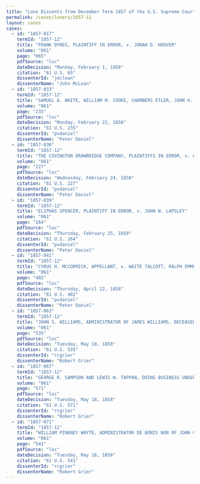 ```yaml
---
title: "Lone Dissents from December Term 1857 of the U.S. Supreme Court"
permalink: /cases/loners/1857-12
layout: cases
cases:
  - id: "1857-017"
    termId: "1857-12"
    title: "FRANK DYNES, PLAINTIFF IN ERROR, v. JONAH D. HOOVER"
    volume: "061"
    page: "065"
    pdfSource: "loc"
    dateDecision: "Monday, February 1, 1858"
    citation: "61 U.S. 65"
    dissenterId: "jmclean"
    dissenterName: "John McLean"
  - id: "1857-033"
    termId: "1857-12"
    title: "SAMUEL A. WHITE, WILLIAM M. COOKE, CHAMBERS ETLER, JOHN H. BALDWIN, HENRY J. HUCK, AS ADMINISTRATOR OF HERMAN H. RODGERS, AND IN HIS OWN RIGHT, JOHN P. O'BRIEN, OLIVER H. STAPP, AND THOMAS ROOKE, PLAINTIFFS IN ERROR, v. ALBERT T. BURNLEY"
    volume: "061"
    page: "235"
    pdfSource: "loc"
    dateDecision: "Monday, February 22, 1858"
    citation: "61 U.S. 235"
    dissenterId: "pvdaniel"
    dissenterName: "Peter Daniel"
  - id: "1857-036"
    termId: "1857-12"
    title: "THE COVINGTON DRAWBRIDGE COMPANY, PLAINTIFFS IN ERROR, v. ALEXANDER O. SHEPHERD, ELIJAH F. GILLAN, JAMES DAVIDSON, SAMUEL MCCLURE SAMUEL PETERS, AND GEORGE WILLARD"
    volume: "061"
    page: "227"
    pdfSource: "loc"
    dateDecision: "Wednesday, February 24, 1858"
    citation: "61 U.S. 227"
    dissenterId: "pvdaniel"
    dissenterName: "Peter Daniel"
  - id: "1857-039"
    termId: "1857-12"
    title: "ELIPHAS SPENCER, PLAINTIFF IN ERROR, v. JOHN W. LAPSLEY"
    volume: "061"
    page: "264"
    pdfSource: "loc"
    dateDecision: "Thursday, February 25, 1858"
    citation: "61 U.S. 264"
    dissenterId: "pvdaniel"
    dissenterName: "Peter Daniel"
  - id: "1857-041"
    termId: "1857-12"
    title: "CYRUS H. MCCORMICK, APPELLANT, v. WAITE TALCOTT, RALPH EMMERSON, JESSE BLINN, AND SYLVESTER TALCOTT, SURVIVORS OF JOHN H. MANNY"
    volume: "061"
    page: "402"
    pdfSource: "loc"
    dateDecision: "Thursday, April 22, 1858"
    citation: "61 U.S. 402"
    dissenterId: "pvdaniel"
    dissenterName: "Peter Daniel"
  - id: "1857-063"
    termId: "1857-12"
    title: "JOHN S. WILLIAMS, ADMINISTRATOR OF JAMES WILLIAMS, DECEASED, APPELLANT, v. ROBERT M. GIBBES AND CHARLES OLIVER, SURVIVING EXECUTORS OF ROBERT OLIVER, DECEASED;"
    volume: "061"
    page: "535"
    pdfSource: "loc"
    dateDecision: "Tuesday, May 18, 1858"
    citation: "61 U.S. 535"
    dissenterId: "rcgrier"
    dissenterName: "Robert Grier"
  - id: "1857-067"
    termId: "1857-12"
    title: "GEORGE R. SAMPSON AND LEWIS W. TAPPAN, DOING BUSINESS UNDER THE STYLE AND FIRM OF SAMPSON &amp; TAPPAN, PLAINTIFFS IN ERROR, v. CHARLES H. PEASLEE, COLLECTOR OF CUSTOMS"
    volume: "061"
    page: "571"
    pdfSource: "loc"
    dateDecision: "Tuesday, May 18, 1858"
    citation: "61 U.S. 571"
    dissenterId: "rcgrier"
    dissenterName: "Robert Grier"
  - id: "1857-071"
    termId: "1857-12"
    title: "WILLIAM PINKNEY WHYTE, ADMINISTRATOR DE BONIS NON OF JOHN GOODING, DECEASED, APPELLANT, v. ROBERT M. GIBBES AND CHARLES OLIVER, SURVIVING EXECUTORS OF ROBERT OLIVER, DECEASED"
    volume: "061"
    page: "541"
    pdfSource: "loc"
    dateDecision: "Tuesday, May 18, 1858"
    citation: "61 U.S. 541"
    dissenterId: "rcgrier"
    dissenterName: "Robert Grier"
---
```

